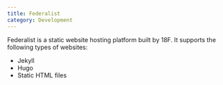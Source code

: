 ```yaml
---
title: Federalist
category: Development
---
```


Federalist is a static website hosting platform built by 18F. It supports the following types of websites:

* Jekyll
* Hugo
* Static HTML files
